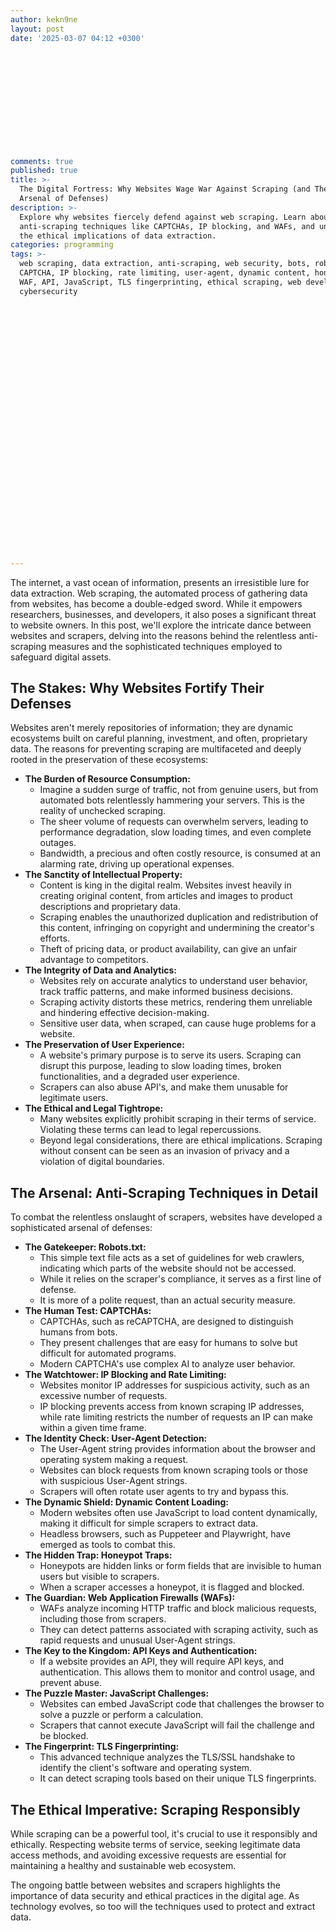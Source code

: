 ```yaml
---
author: kekn9ne
layout: post
date: '2025-03-07 04:12 +0300'













comments: true
published: true
title: >-
  The Digital Fortress: Why Websites Wage War Against Scraping (and Their
  Arsenal of Defenses)
description: >-
  Explore why websites fiercely defend against web scraping. Learn about
  anti-scraping techniques like CAPTCHAs, IP blocking, and WAFs, and understand
  the ethical implications of data extraction.
categories: programming
tags: >-
  web scraping, data extraction, anti-scraping, web security, bots, robots.txt,
  CAPTCHA, IP blocking, rate limiting, user-agent, dynamic content, honeypot,
  WAF, API, JavaScript, TLS fingerprinting, ethical scraping, web development,
  cybersecurity






























---
```

The internet, a vast ocean of information, presents an irresistible lure for data extraction. Web scraping, the automated process of gathering data from websites, has become a double-edged sword. While it empowers researchers, businesses, and developers, it also poses a significant threat to website owners. In this post, we'll explore the intricate dance between websites and scrapers, delving into the reasons behind the relentless anti-scraping measures and the sophisticated techniques employed to safeguard digital assets.

## The Stakes: Why Websites Fortify Their Defenses

Websites aren't merely repositories of information; they are dynamic ecosystems built on careful planning, investment, and often, proprietary data. The reasons for preventing scraping are multifaceted and deeply rooted in the preservation of these ecosystems:

* **The Burden of Resource Consumption:**
    * Imagine a sudden surge of traffic, not from genuine users, but from automated bots relentlessly hammering your servers. This is the reality of unchecked scraping.
    * The sheer volume of requests can overwhelm servers, leading to performance degradation, slow loading times, and even complete outages.
    * Bandwidth, a precious and often costly resource, is consumed at an alarming rate, driving up operational expenses.
* **The Sanctity of Intellectual Property:**
    * Content is king in the digital realm. Websites invest heavily in creating original content, from articles and images to product descriptions and proprietary data.
    * Scraping enables the unauthorized duplication and redistribution of this content, infringing on copyright and undermining the creator's efforts.
    * Theft of pricing data, or product availability, can give an unfair advantage to competitors.
* **The Integrity of Data and Analytics:**
    * Websites rely on accurate analytics to understand user behavior, track traffic patterns, and make informed business decisions.
    * Scraping activity distorts these metrics, rendering them unreliable and hindering effective decision-making.
    * Sensitive user data, when scraped, can cause huge problems for a website.
* **The Preservation of User Experience:**
    * A website's primary purpose is to serve its users. Scraping can disrupt this purpose, leading to slow loading times, broken functionalities, and a degraded user experience.
    * Scrapers can also abuse API's, and make them unusable for legitimate users.
* **The Ethical and Legal Tightrope:**
    * Many websites explicitly prohibit scraping in their terms of service. Violating these terms can lead to legal repercussions.
    * Beyond legal considerations, there are ethical implications. Scraping without consent can be seen as an invasion of privacy and a violation of digital boundaries.

## The Arsenal: Anti-Scraping Techniques in Detail

To combat the relentless onslaught of scrapers, websites have developed a sophisticated arsenal of defenses:

* **The Gatekeeper: Robots.txt:**
    * This simple text file acts as a set of guidelines for web crawlers, indicating which parts of the website should not be accessed.
    * While it relies on the scraper's compliance, it serves as a first line of defense.
    * It is more of a polite request, than an actual security measure.
* **The Human Test: CAPTCHAs:**
    * CAPTCHAs, such as reCAPTCHA, are designed to distinguish humans from bots.
    * They present challenges that are easy for humans to solve but difficult for automated programs.
    * Modern CAPTCHA's use complex AI to analyze user behavior.
* **The Watchtower: IP Blocking and Rate Limiting:**
    * Websites monitor IP addresses for suspicious activity, such as an excessive number of requests.
    * IP blocking prevents access from known scraping IP addresses, while rate limiting restricts the number of requests an IP can make within a given time frame.
* **The Identity Check: User-Agent Detection:**
    * The User-Agent string provides information about the browser and operating system making a request.
    * Websites can block requests from known scraping tools or those with suspicious User-Agent strings.
    * Scrapers will often rotate user agents to try and bypass this.
* **The Dynamic Shield: Dynamic Content Loading:**
    * Modern websites often use JavaScript to load content dynamically, making it difficult for simple scrapers to extract data.
    * Headless browsers, such as Puppeteer and Playwright, have emerged as tools to combat this.
* **The Hidden Trap: Honeypot Traps:**
    * Honeypots are hidden links or form fields that are invisible to human users but visible to scrapers.
    * When a scraper accesses a honeypot, it is flagged and blocked.
* **The Guardian: Web Application Firewalls (WAFs):**
    * WAFs analyze incoming HTTP traffic and block malicious requests, including those from scrapers.
    * They can detect patterns associated with scraping activity, such as rapid requests and unusual User-Agent strings.
* **The Key to the Kingdom: API Keys and Authentication:**
    * If a website provides an API, they will require API keys, and authentication. This allows them to monitor and control usage, and prevent abuse.
* **The Puzzle Master: JavaScript Challenges:**
    * Websites can embed JavaScript code that challenges the browser to solve a puzzle or perform a calculation.
    * Scrapers that cannot execute JavaScript will fail the challenge and be blocked.
* **The Fingerprint: TLS Fingerprinting:**
    * This advanced technique analyzes the TLS/SSL handshake to identify the client's software and operating system.
    * It can detect scraping tools based on their unique TLS fingerprints.

## The Ethical Imperative: Scraping Responsibly

While scraping can be a powerful tool, it's crucial to use it responsibly and ethically. Respecting website terms of service, seeking legitimate data access methods, and avoiding excessive requests are essential for maintaining a healthy and sustainable web ecosystem.

The ongoing battle between websites and scrapers highlights the importance of data security and ethical practices in the digital age. As technology evolves, so too will the techniques used to protect and extract data.